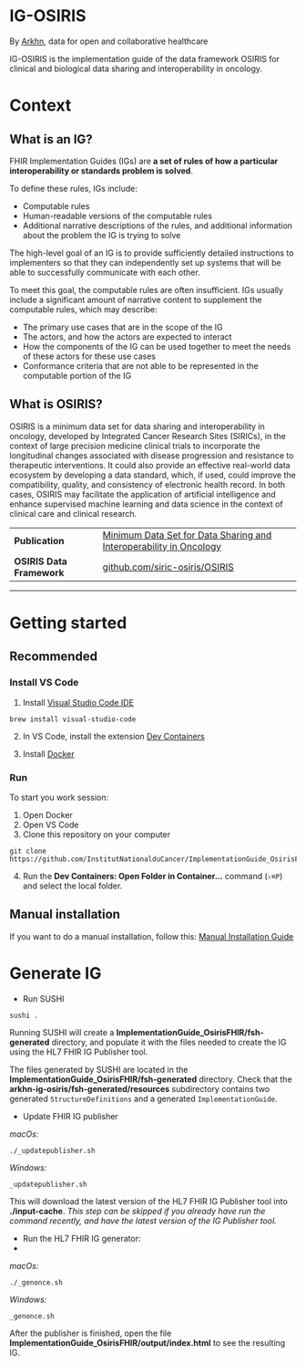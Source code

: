 # IG-OSIRIS

By [Arkhn](http://arkhn.com/), data for open and collaborative healthcare

IG-OSIRIS is the implementation guide of the data framework OSIRIS for clinical and biological data sharing and interoperability in oncology.

# Context

## What is an IG?

FHIR Implementation Guides (IGs) are **a set of rules of how a particular interoperability or standards problem is solved**.

To define these rules, IGs include:

- Computable rules
- Human-readable versions of the computable rules
- Additional narrative descriptions of the rules, and additional information about the problem the IG is trying to solve

The high-level goal of an IG is to provide sufficiently detailed instructions to implementers so that they can independently set up systems that will be able to successfully communicate with each other.

To meet this goal, the computable rules are often insufficient. IGs usually include a significant amount of narrative content to supplement the computable rules, which may describe:

- The primary use cases that are in the scope of the IG
- The actors, and how the actors are expected to interact
- How the components of the IG can be used together to meet the needs of these actors for these use cases
- Conformance criteria that are not able to be represented in the computable portion of the IG

## What is OSIRIS?

OSIRIS is a minimum data set for data sharing and interoperability in oncology, developed by Integrated Cancer Research Sites (SIRICs), in the context of large precision medicine clinical trials to incorporate the longitudinal changes associated with disease progression and resistance to therapeutic interventions. It could also provide an effective real-world data ecosystem by developing a data standard, which, if used, could improve the compatibility, quality, and consistency of electronic health record. In both cases, OSIRIS may facilitate the application of artificial intelligence and enhance supervised machine learning and data science in the context of clinical care and clinical research.

<table>
  <tr>
    <td><b>Publication </b></td>
    <td><a href="https://www.ncbi.nlm.nih.gov/pmc/articles/PMC8140800/">Minimum Data Set for Data Sharing and Interoperability in Oncology</a></td>
  </tr>
  <tr>
    <td><b>OSIRIS Data Framework</b></td>
    <td><a href="https://github.com/siric-osiris/OSIRIS">github.com/siric-osiris/OSIRIS</a></td>
  </tr>
</table>

---

# Getting started

## Recommended

### Install VS Code

1. Install [Visual Studio Code IDE](https://code.visualstudio.com/)

```
brew install visual-studio-code
```

2. In VS Code, install the extension [Dev Containers](https://marketplace.visualstudio.com/items?itemName=ms-vscode-remote.remote-containers)

3. Install [Docker](https://docs.docker.com/desktop/install/mac-install/)

### Run

To start you work session:

1. Open Docker
2. Open VS Code
3. Clone this repository on your computer

```
git clone https://github.com/InstitutNationalduCancer/ImplementationGuide_OsirisFHIR.git
```

4. Run the **Dev Containers: Open Folder in Container...** command (`⇧⌘P`) and select the local folder.

## Manual installation

If you want to do a manual installation, follow this: [Manual Installation Guide](/readme_manualInstall.md)

# Generate IG

- Run SUSHI

```
sushi .
```

Running SUSHI will create a **ImplementationGuide_OsirisFHIR/fsh-generated** directory, and populate it with the files needed to create the IG using the HL7 FHIR IG Publisher tool.

The files generated by SUSHI are located in the **ImplementationGuide_OsirisFHIR/fsh-generated** directory. Check that the **arkhn-ig-osiris/fsh-generated/resources** subdirectory contains two generated `StructureDefinitions` and a generated `ImplementationGuide`.

- Update FHIR IG publisher

*macOs:*

```
./_updatepublisher.sh
```

*Windows:*

```
_updatepublisher.sh
```

This will download the latest version of the HL7 FHIR IG Publisher tool into **./input-cache**. *This step can be skipped if you already have run the command recently, and have the latest version of the IG Publisher tool.*

- Run the HL7 FHIR IG generator:
-

*macOs:*

```
./_genonce.sh
```

*Windows:*

```
_genonce.sh
```

After the publisher is finished, open the file **ImplementationGuide_OsirisFHIR/output/index.html** to see the resulting IG.
